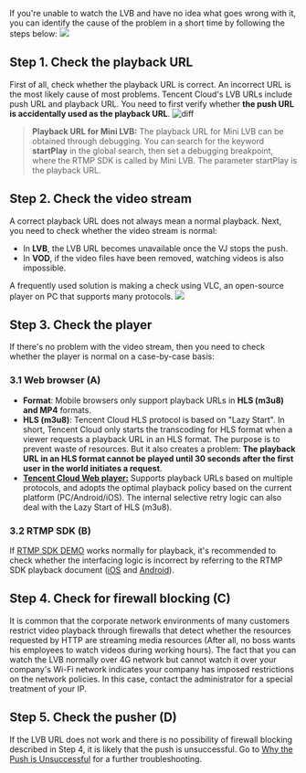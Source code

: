 If you're unable to watch the LVB and have no idea what goes wrong with it, you can identify the cause of the problem in a short time by following the steps below:
![](//mc.qcloudimg.com/static/img/29c74afc399429e40a21b28e7abe87d9/image.png)

## Step 1. Check the playback URL
First of all, check whether the playback URL is correct. An incorrect URL is the most likely cause of most problems. Tencent Cloud's LVB URLs include push URL and playback URL. You need to first verify whether **the push URL is accidentally used as the playback URL**.
![diff](//mccdn.qcloud.com/static/img/1d093770d4b9bfaec5e15b01bdb65d00/image.png)
>**Playback URL for Mini LVB:**
>The playback URL for Mini LVB can be obtained through debugging. You can search for the keyword **startPlay** in the global search, then set a debugging breakpoint, where the RTMP SDK is called by Mini LVB. The parameter startPlay is the playback URL.

## Step 2. Check the video stream
A correct playback URL does not always mean a normal playback. Next, you need to check whether the video stream is normal:
- In **LVB**, the LVB URL becomes unavailable once the VJ stops the push.
- In **VOD**, if the video files have been removed, watching videos is also impossible.

A frequently used solution is making a check using VLC, an open-source player on PC that supports many protocols.
![](//mc.qcloudimg.com/static/img/7923a14be5525bd37719c18d54243403/image.png)

## Step 3. Check the player
If there's no problem with the video stream, then you need to check whether the player is normal on a case-by-case basis:

### 3.1 Web browser (A)
- **Format**: Mobile browsers only support playback URLs in **HLS (m3u8) and MP4** formats.
- **HLS (m3u8)**: Tencent Cloud HLS protocol is based on "Lazy Start". In short, Tencent Cloud only starts the transcoding for HLS format when a viewer requests a playback URL in an HLS format. The purpose is to prevent waste of resources. But it also creates a problem: **The playback URL in an HLS format cannot be played until 30 seconds after the first user in the world initiates a request**.
- [**Tencent Cloud Web player:**](https://cloud.tencent.com/document/product/454/7503) Supports playback URLs based on multiple protocols, and adopts the optimal playback policy based on the current platform (PC/Android/iOS). The internal selective retry logic can also deal with the Lazy Start of HLS (m3u8).

### 3.2 RTMP SDK (B)
If [RTMP SDK DEMO](https://cloud.tencent.com/document/product/454/6555) works normally for playback, it's recommended to check whether the interfacing logic is incorrect by referring to the RTMP SDK playback document ([iOS](https://cloud.tencent.com/document/product/454/7880) and [Android](https://cloud.tencent.com/document/product/454/7886)).

## Step 4. Check for firewall blocking (C)
It is common that the corporate network environments of many customers restrict video playback through firewalls that detect whether the resources requested by HTTP are streaming media resources (After all, no boss wants his employees to watch videos during working hours). The fact that you can watch the LVB normally over 4G network but cannot watch it over your company's Wi-Fi network indicates your company has imposed restrictions on the network policies. In this case, contact the administrator for a special treatment of your IP.

## Step 5. Check the pusher (D)
If the LVB URL does not work and there is no possibility of firewall blocking described in Step 4, it is likely that the push is unsuccessful. Go to [Why the Push is Unsuccessful](https://cloud.tencent.com/document/product/454/7951) for a further troubleshooting.



